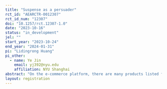 ```yaml
---
title: "Suspense as a persuader"
rct_id: "AEARCTR-0012307"
rct_id_num: "12307"
doi: "10.1257/rct.12307-1.0"
date: "2023-10-16"
status: "in_development"
jel: ""
start_year: "2023-10-24"
end_year: "2024-01-31"
pi: "Lidingrong Huang"
pi_other:
  - name: Ye Jin
    email: yj392@nyu.edu
    affiliation: NYU Shanghai
abstract: "On the e-commerce platform, there are many products listed for sale online. We can search for the products we want to buy and we click on the product thumbnails and be taken to a detailed online product page where the purchase decisions can be made. For a given product, we can create 3 parallel online product pages. People are randomised into one of them upon clicking on the product and randomisation is at individual-customer level using their unique customer IDs. In this field experiment we use the elements of suspense and surprise to persuade online customers to make favourable purchase decisions. We randomise customers into one control and two treatment groups. We explore how suspense influences customer behaviour."
layout: registration
---
```


